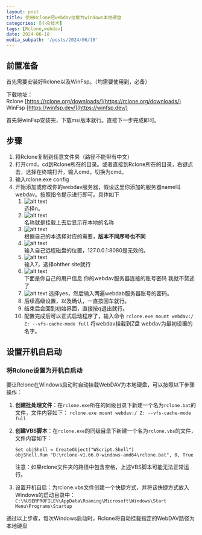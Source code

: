 ```yaml
---
layout: post
title: 使用Rclone把webdav挂载为windows本地硬盘
categories: [小众技术]
tags: [Rclone,webdav]
date: 2024-06-18
media_subpath: '/posts/2024/06/18'
---
```


## 前置准备
首先需要安装好Rclone以及WinFsp。（均需要使用到，必备）

下载地址：  
Rclone [https://rclone.org/downloads/](https://rclone.org/downloads/)   
WinFsp [https://winfsp.dev/](https://winfsp.dev/)

首先将winFsp安装完，下载msi版本就行。直接下一步完成即可。

## 步骤

1. 将Rclone复制到任意文件夹（路径不能带有中文）
2. 打开cmd，cd到Rclone所在的目录。或者直接到Rclone所在的目录，右键点击，选择在终端打开，输入cmd，切换为cmd。
3. 输入rclone.exe config
4. 开始添加或修改你的webdav服务器，假设这里你添加的服务器name叫webdav。按照指令提示进行即可。具体如下
    1. ![alt text](1.png)  
    选择n。
    2. ![alt text](2.png)  
    名称就是挂载上去后显示在本地的名称  
    3. ![alt text](3.png)  
    根据自己的本选择对应的需要，**版本不同序号也不同**  
    4. ![alt text](4.png)  
    输入自己远程磁盘的位置，127.0.0.1:8080是无效的。
    5. ![alt text](5.png)  
    输入7，选择ohther site就行
    6. ![alt text](6.png)  
    下面是你自己的用户信息 你的webdav服务器连接的账号密码 我就不赘述了
    7. ![alt text](7.png)
    选择yes，然后输入两遍webdab服务器账号的密码。
    8. 后续高级设置，以及确认，一直按回车就行。
    9. 结束后会回到初始界面，直接按q退出就行。
    10. 配置完成后可以正式启动程序了，输入命令    `rclone.exe mount webdav:/ Z: --vfs-cache-mode full` 将webdav挂载到Z盘
    webdav为最初设置的名字。

## 设置开机自启动
### 将Rclone设置为开机自启动

要让Rclone在Windows启动时自动挂载WebDAV为本地硬盘，可以按照以下步骤操作：

1. **创建批处理文件**：在`rclone.exe`所在的同级目录下新建一个名为`rclone.bat`的文件，文件内容如下：
`rclone.exe mount webdav:/ Z: --vfs-cache-mode full`

2. **创建VBS脚本**：在`rclone.exe`的同级目录下新建一个名为`rclone.vbs`的文件，文件内容如下：
    ```vbscript
    Set objShell = CreateObject("WScript.Shell")
    objShell.Run "D:\rclone-v1.66.0-windows-amd64\rclone.bat", 0, True
    ```
    注意：如果rclone文件夹的路径中包含空格，上述VBS脚本可能无法正常运行。
3. 设置开机自启：为rclone.vbs文件创建一个快捷方式，并将该快捷方式放入Windows的启动目录中：
`C:\%USERPROFILE%\AppData\Roaming\Microsoft\Windows\Start Menu\Programs\Startup`

通过以上步骤，每次Windows启动时，Rclone将自动挂载指定的WebDAV路径为本地硬盘